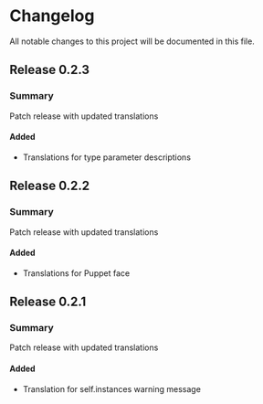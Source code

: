 # Changelog

All notable changes to this project will be documented in this file.

## Release 0.2.3
### Summary
Patch release with updated translations

#### Added
- Translations for type parameter descriptions

## Release 0.2.2
### Summary
Patch release with updated translations

#### Added
- Translations for Puppet face

## Release 0.2.1
### Summary
Patch release with updated translations

#### Added
- Translation for self.instances warning message

